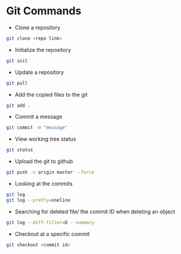 # Git Commands

- Clone a repository
```bash
git clone <repo link>
```

- Initialize the repository
```bash
git init
```

- Update a repository
```bash
git pull
```

- Add the copied files to the git
```bash
git add .
```

- Commit a message
```bash
git commit -m "message"
```

- View working tree status
```bash
git status
```

- Upload the git to github
```bash
git push -u origin master --force
```

- Looking at the commits
```bash
git log
git log --pretty=oneline
```

- Searching for deleted file/ the commit ID when deleting an object
```bash
git log --diff-filter=D --summary
```

- Checkout at a specific commit
```bash
git checkout <commit id>
```
